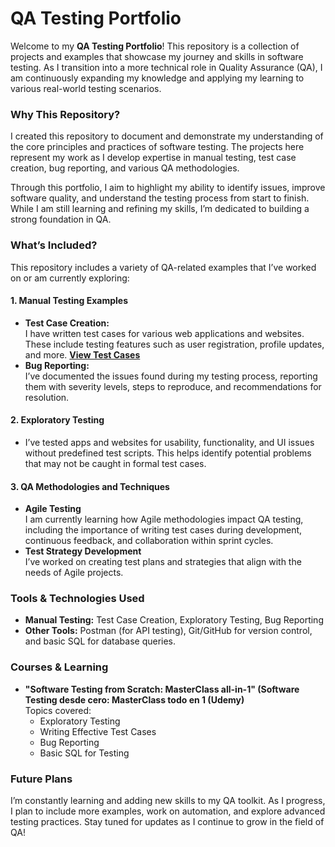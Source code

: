 # QA Testing Portfolio

Welcome to my **QA Testing Portfolio**! This repository is a collection of projects and examples that showcase my journey and skills in software testing. As I transition into a more technical role in Quality Assurance (QA), I am continuously expanding my knowledge and applying my learning to various real-world testing scenarios.

### Why This Repository?
I created this repository to document and demonstrate my understanding of the core principles and practices of software testing. The projects here represent my work as I develop expertise in manual testing, test case creation, bug reporting, and various QA methodologies.

Through this portfolio, I aim to highlight my ability to identify issues, improve software quality, and understand the testing process from start to finish. While I am still learning and refining my skills, I’m dedicated to building a strong foundation in QA.

### What’s Included?
This repository includes a variety of QA-related examples that I’ve worked on or am currently exploring:

#### 1. Manual Testing Examples
   - **Test Case Creation:**  
     I have written test cases for various web applications and websites. These include testing features such as user registration, profile updates, and more.
     **[View Test Cases](https://docs.google.com/spreadsheets/d/1nWq0zAsFL37M3CtOH-xVwpvTc2AqYpYlluocl6Bpthw/edit?usp=sharing)**  
   - **Bug Reporting:**  
     I’ve documented the issues found during my testing process, reporting them with severity levels, steps to reproduce, and recommendations for resolution.

#### 2. Exploratory Testing
   - I’ve tested apps and websites for usability, functionality, and UI issues without predefined test scripts. This helps identify potential problems that may not be caught in formal test cases.

#### 3. QA Methodologies and Techniques
   - **Agile Testing**  
     I am currently learning how Agile methodologies impact QA testing, including the importance of writing test cases during development, continuous feedback, and collaboration within sprint cycles.
   - **Test Strategy Development**  
     I’ve worked on creating test plans and strategies that align with the needs of Agile projects.

### Tools & Technologies Used
- **Manual Testing:** Test Case Creation, Exploratory Testing, Bug Reporting  
- **Other Tools:** Postman (for API testing), Git/GitHub for version control, and basic SQL for database queries.

### Courses & Learning
- **"Software Testing from Scratch: MasterClass all-in-1" (Software Testing desde cero: MasterClass todo en 1 (Udemy)**  
  Topics covered:
  - Exploratory Testing
  - Writing Effective Test Cases
  - Bug Reporting
  - Basic SQL for Testing

### Future Plans
I’m constantly learning and adding new skills to my QA toolkit. As I progress, I plan to include more examples, work on automation, and explore advanced testing practices. Stay tuned for updates as I continue to grow in the field of QA!
